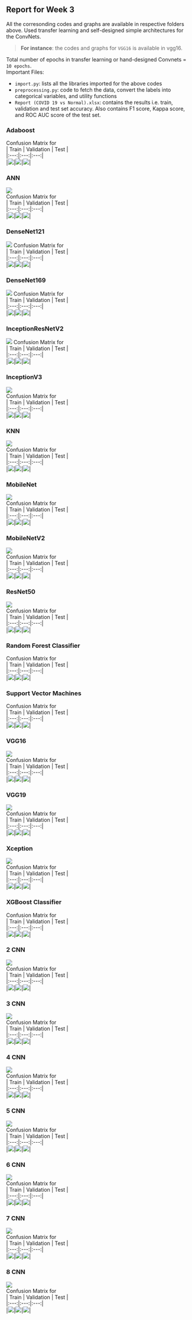 ## Report for Week 3
All the corresonding codes and graphs are available in respective folders above. Used transfer learning and self-designed simple architectures for the ConvNets.  
> **For instance**: the codes and graphs for `VGG16` is available in vgg16.  

Total number of epochs in transfer learning or hand-designed Convnets = `10 epochs`.  
Important Files:  
  - `import.py`: lists all the libraries imported for the above codes  
  - `preprocessing.py`: code to fetch the data, convert the labels into categorical variables, and utility functions  
  - `Report (COVID 19 vs Normal).xlsx`: contains the results i.e. train, validation and test set accuracy. 
  Also contains F1 score, Kappa score, and ROC AUC score of the test set.  
  
### Adaboost
 
Confusion Matrix for  
| Train | Validation | Test |  
|:---:|:---:|:---:|  
|![](/week-3/adaboost/adaboost-train.png)|![](/week-3/adaboost/adaboost-validation.png)|![](/week-3/adaboost/adaboost-test.png)|  

### ANN

![](/week-3/ann/ann-acc-loss.png)    
Confusion Matrix for  
| Train | Validation | Test |  
|:---:|:---:|:---:|  
|![](/week-3/ann/ann-train.png)|![](/week-3/ann/ann-validation.png)|![](/week-3/ann/ann-test.png)|  

### DenseNet121
![](/week-3/densenet121/densenet121-acc-loss.png) 
Confusion Matrix for  
| Train | Validation | Test |  
|:---:|:---:|:---:|  
|![](/week-3/densenet121/densenet121-train.png)|![](/week-3/densenet121/densenet121-validation.png)|![](/week-3/densenet121/densenet121-test.png)|  

### DenseNet169
![](/week-3/densenet169/densenet169-acc-loss.png) 
Confusion Matrix for  
| Train | Validation | Test |  
|:---:|:---:|:---:|  
|![](/week-3/densenet169/densenet169-train.png)|![](/week-3/densenet169/densenet169-validation.png)|![](/week-3/densenet169/densenet169-test.png)|    

### InceptionResNetV2
![](/week-3/inceptionresnetv2/inceptionresnetv2-acc-loss.png) 
Confusion Matrix for  
| Train | Validation | Test |  
|:---:|:---:|:---:|  
|![](/week-3/inceptionresnetv2/inceptionresnetv2-train.png)|![](/week-3/inceptionresnetv2/inceptionresnetv2-validation.png)|![](/week-3/inceptionresnetv2/inceptionresnetv2-test.png)|    

### InceptionV3
![](/week-3/inceptionv3/inceptionv3-acc-loss.png)  
Confusion Matrix for  
| Train | Validation | Test |  
|:---:|:---:|:---:|  
|![](/week-3/inceptionv3/inceptionv3-train.png)|![](/week-3/inceptionv3/inceptionv3-validation.png)|![](/week-3/inceptionv3/inceptionv3-test.png)|  


### KNN
![](/week-3/knn/knn-acc-loss.png)  
Confusion Matrix for  
| Train | Validation | Test |  
|:---:|:---:|:---:|  
|![](/week-3/knn/knn-train.png)|![](/week-3/knn/knn-validation.png)|![](/week-3/knn/knn-test.png)|    


### MobileNet
![](/week-3/mobilenet/mobilenet-acc-loss.png)  
Confusion Matrix for  
| Train | Validation | Test |  
|:---:|:---:|:---:|  
|![](/week-3/mobilenet/mobilenet-train.png)|![](/week-3/mobilenet/mobilenet-validation.png)|![](/week-3/mobilenet/mobilenet-test.png)|    


### MobileNetV2
![](/week-3/mobilenetv2/mobilenetv2-acc-loss.png)  
Confusion Matrix for  
| Train | Validation | Test |  
|:---:|:---:|:---:|  
|![](/week-3/mobilenetv2/mobilenetv2-train.png)|![](/week-3/mobilenetv2/mobilenetv2-validation.png)|![](/week-3/mobilenetv2/mobilenetv2-test.png)|  


### ResNet50
![](/week-3/resnet50/resnet50-acc-loss.png)  
Confusion Matrix for  
| Train | Validation | Test |  
|:---:|:---:|:---:|  
|![](/week-3/resnet50/resnet50-train.png)|![](/week-3/resnet50/resnet50-validation.png)|![](/week-3/resnet50/resnet50-test.png)|  


### Random Forest Classifier 
Confusion Matrix for  
| Train | Validation | Test |  
|:---:|:---:|:---:|  
|![](/week-3/rf/rf-train.png)|![](/week-3/rf/rf-validation.png)|![](/week-3/rf/rf-test.png)|  


### Support Vector Machines
Confusion Matrix for  
| Train | Validation | Test |  
|:---:|:---:|:---:|  
|![](/week-3/svm/svm-train.png)|![](/week-3/svm/svm-validation.png)|![](/week-3/svm/svm-test.png)|  

### VGG16

![](/week-3/vgg16/vgg16-acc-loss.png)  
Confusion Matrix for  
| Train | Validation | Test |  
|:---:|:---:|:---:|  
|![](/week-3/vgg16/vgg16-train.png)|![](/week-3/vgg16/vgg16-validation.png)|![](/week-3/vgg16/vgg16-test.png)|  

### VGG19

![](/week-3/vgg19/vgg19-acc-los.png)  
Confusion Matrix for  
| Train | Validation | Test |  
|:---:|:---:|:---:|  
|![](/week-3/vgg19/vgg19-train.png)|![](/week-3/vgg19/vgg19-validation.png)|![](/week-3/vgg19/vgg19-test.png)|  

### Xception

![](/week-3/xception/xception-acc-loss.png)  
Confusion Matrix for  
| Train | Validation | Test |  
|:---:|:---:|:---:|  
|![](/week-3/xception/xception-train.png)|![](/week-3/xception/xception-validation.png)|![](/week-3/xception/xception-test.png)|  

### XGBoost Classifier
Confusion Matrix for  
| Train | Validation | Test |  
|:---:|:---:|:---:|  
|![](/week-3/xgb/xgb-train.png)|![](/week-3/xgb/xgb-validation.png)|![](/week-3/xgb/xgb-test.png)|  

### 2 CNN

![](/week-3/2cnn/2cnn-acc-loss.png)  
Confusion Matrix for  
| Train | Validation | Test |  
|:---:|:---:|:---:|  
|![](/week-3/2cnn/2cnn-train.png)|![](/week-3/2cnn/2cnn-validation.png)|![](/week-3/2cnn/2cnn-test.png)|  

### 3 CNN

![](/week-3/3cnn/3cnn-acc-loss.png)  
Confusion Matrix for  
| Train | Validation | Test |  
|:---:|:---:|:---:|  
|![](/week-3/3cnn/3cnn-train.png)|![](/week-3/3cnn/3cnn-validation.png)|![](/week-3/3cnn/3cnn-test.png)|  

### 4 CNN

![](/week-3/4cnn/4cnn-acc-loss.png)  
Confusion Matrix for  
| Train | Validation | Test |  
|:---:|:---:|:---:|  
|![](/week-3/4cnn/4cnn-train.png)|![](/week-3/4cnn/4cnn-validation.png)|![](/week-3/4cnn/4cnn-test.png)|  

### 5 CNN

![](/week-3/5cnn/5cnn-acc-loss.png)  
Confusion Matrix for  
| Train | Validation | Test |  
|:---:|:---:|:---:|  
|![](/week-3/5cnn/5cnn-train.png)|![](/week-3/5cnn/5cnn-validation.png)|![](/week-3/5cnn/5cnn-test.png)|  

### 6 CNN

![](/week-3/6cnn/6cnn-acc-loss.png)  
Confusion Matrix for  
| Train | Validation | Test |  
|:---:|:---:|:---:|  
|![](/week-3/6cnn/6cnn-train.png)|![](/week-3/6cnn/6cnn-validation.png)|![](/week-3/6cnn/6cnn-test.png)|  

### 7 CNN

![](/week-3/7cnn/7cnn-acc-loss.png)  
Confusion Matrix for  
| Train | Validation | Test |  
|:---:|:---:|:---:|  
|![](/week-3/7cnn/7cnn-train.png)|![](/week-3/7cnn/7cnn-validation.png)|![](/week-3/7cnn/7cnn-test.png)|  

### 8 CNN

![](/week-3/8cnn/8cnn-acc-loss.png)  
Confusion Matrix for  
| Train | Validation | Test |  
|:---:|:---:|:---:|  
|![](/week-3/8cnn/8cnn-train.png)|![](/week-3/8cnn/8cnn-validation.png)|![](/week-3/8cnn/8cnn-test.png)| 
